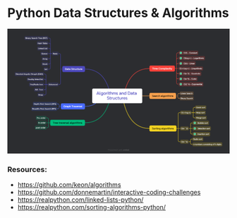 # Python Data Structures & Algorithms
<img src="https://github.com/sinanazem/python-data-structures/blob/main/Algorithms%20and%20Data%20Structures.png">

### Resources:
- https://github.com/keon/algorithms
- https://github.com/donnemartin/interactive-coding-challenges
- https://realpython.com/linked-lists-python/
- https://realpython.com/sorting-algorithms-python/

